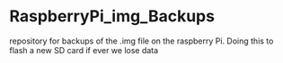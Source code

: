 # RaspberryPi_img_Backups
repository for backups of the .img file on the raspberry Pi. Doing this to flash a new SD card if ever we lose data
